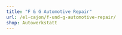 ```yaml
---
title: "F & G Automotive Repair"
url: /el-cajon/f-und-g-automotive-repair/
shop: Autowerkstatt
---
```


